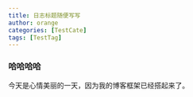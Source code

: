 ```yaml
---
title: 日志标题随便写写
author: orange
categories: [TestCate]
tags: [TestTag]
---
```



### 哈哈哈哈 ###
今天是心情美丽的一天，因为我的博客框架已经搭起来了。
